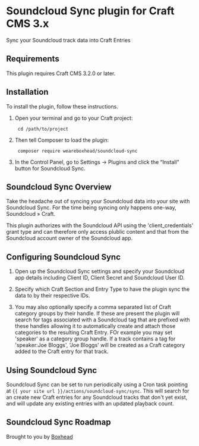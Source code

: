 # Soundcloud Sync plugin for Craft CMS 3.x

Sync your Soundcloud track data into Craft Entries

## Requirements

This plugin requires Craft CMS 3.2.0 or later.

## Installation

To install the plugin, follow these instructions.

1. Open your terminal and go to your Craft project:

        cd /path/to/project

2. Then tell Composer to load the plugin:

        composer require weareboxhead/soundcloud-sync

3. In the Control Panel, go to Settings → Plugins and click the “Install” button for Soundcloud Sync.


## Soundcloud Sync Overview

Take the headache out of syncing your Soundcloud data into your site with Soundcloud Sync. For the time being syncing only happens one-way, Soundcloud » Craft.

This plugin authorizes with the Soundcloud API using the 'client_credentials' grant type and can therefore only access plublic content and that from the Soundcloud account owner of the Soundcloud app.

## Configuring Soundcloud Sync

1. Open up the Soundcloud Sync settings and specify your Soundcloud app details including Client ID, Client Secret and Soundcloud User ID. 

2. Specify which Craft Section and Entry Type to have the plugin sync the data to by their respective IDs. 

3. You may also optionally specify a comma separated list of Craft category groups by their handle. If these are present the plugin will search for tags associated with a Soundcloud tag that are prefixed with these handles allowing it to automatically create and attach those categories to the resulting Craft Entry. FOr example you may set 'speaker' as a category group handle. If a track contains a tag for 'speaker:Joe Bloggs', 'Joe Bloggs' will be created as a Craft category added to the Craft entry for that track.

## Using Soundcloud Sync

Soundcloud Sync can be set to run periodically using a Cron task pointing at `{{ your site url }}/actions/soundcloud-sync/sync`. This will search for an create new Craft entries for any Soundcloud tracks that don't yet exist, and will update any existing entries with an updated playback count.

## Soundcloud Sync Roadmap

Brought to you by [Boxhead](https://boxhead.io)
